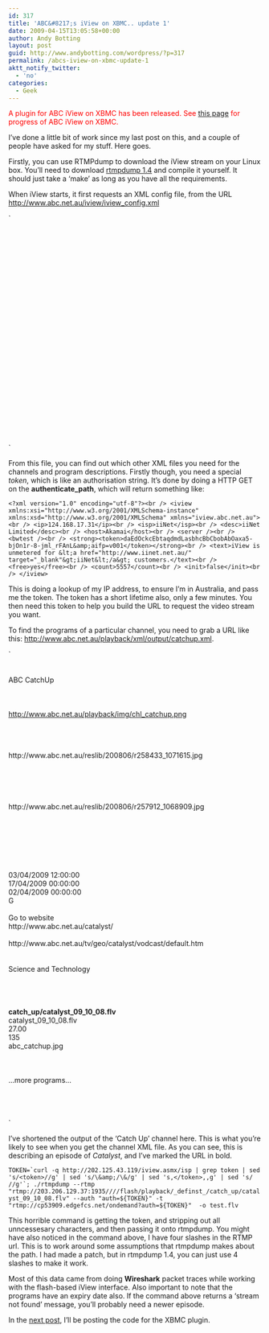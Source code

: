 ```yaml
---
id: 317
title: 'ABC&#8217;s iView on XBMC.. update 1'
date: 2009-04-15T13:05:58+00:00
author: Andy Botting
layout: post
guid: http://www.andybotting.com/wordpress/?p=317
permalink: /abcs-iview-on-xbmc-update-1
aktt_notify_twitter:
  - 'no'
categories:
  - Geek
---
```

<span style="color: #ff0000;">A plugin for ABC iView on XBMC has been released. See <a href="http://www.andybotting.com/wordpress/using-abcs-iview-on-xbmc">this page</a> for progress of ABC iView on XBMC.</span>

I&#8217;ve done a little bit of work since my last post on this, and a couple of people have asked for my stuff. Here goes.

Firstly, you can use RTMPdump to download the iView stream on your Linux box. You&#8217;ll need to download [rtmpdump 1.4](http://sourceforge.net/project/showfiles.php?group_id=248826&package_id=303903&release_id=667694) and compile it yourself. It should just take a &#8216;make&#8217; as long as you have all the requirements.

When iView starts, it first requests an XML config file, from the URL <http://www.abc.net.au/iview/iview_config.xml>

`<?xml version="1.0" encoding="utf-8"?><br />
<config><br />
<param name="authenticate_path"   value="http://202.125.43.119/iview.asmx/isp" /><br />
<param name="media_path"          value="flash/playback/_definst_/" /><br />
<param name="media_path_mp4"      value="flash:mp4/playback/_definst_/" /><br />
<param name="server_streaming"    value="rtmp://cp53909.edgefcs.net/ondemand" /><br />
<param name="server_speedtest"    value="rtmp://cp44823.edgefcs.net/ondemand" /><br />
<param name="xml_help"            value="iview_help.xml" /><br />
<param name="xml_channels"        value="iview_channels.xml" /><br />
<param name="xml_series"          value="http://www.abc.net.au/playback/xml/rmp_series_list.xml" /><br />
<param name="xml_thumbnails"      value="http://www.abc.net.au/playback/xml/thumbnails.xml" /><br />
<param name="xml_classifications" value="http://www.abc.net.au/playback/xml/classifications.xml" /><br />
<param name="xml_feature"         value="http://www.abc.net.au/playback/xml/iview_feature.xml" /><br />
<param name="xml_feature_home"    value="http://www.abc.net.au/playback/xml/iview_homepage.xml" /><br />
<param name="server_time"         value="http://www.abc.net.au/iview/time.htm" /><br />
<param name="thumbs_path"         value="http://www.abc.net.au/playback/thumbs/" /><br />
<param name="base_url"            value="http://www.abc.net.au/iview" /><br />
<param name="channel_id_arts"     value="2260366" /><br />
<param name="channel_id_news"     value="2186765" /><br />
<param name="channel_id_docs"     value="2176127" /><br />
<param name="channel_id_shop"     value="2186639" /><br />
<param name="channel_id_catchup"  value="2172737" /><br />
<param name="channel_id_kazam"    value="2288241" /><br />
<param name="channel_id_faves"    value="2478452" /><br />
<param name="channels_main"       value="catchup,news,docs,arts,shop" /><br />
<param name="channels_kids"       value="kazam,faves" /><br />
</config>`

From this file, you can find out which other XML files you need for the channels and program descriptions. Firstly though, you need a special _token_, which is like an authorisation string. It&#8217;s done by doing a HTTP GET on the **authenticate_path**, which will return something like:

`<?xml version="1.0" encoding="utf-8"?><br />
<iview xmlns:xsi="http://www.w3.org/2001/XMLSchema-instance" xmlns:xsd="http://www.w3.org/2001/XMLSchema" xmlns="iview.abc.net.au"><br />
<ip>124.168.17.31</ip><br />
<isp>iiNet</isp><br />
<desc>iiNet Limited</desc><br />
<host>Akamai</host><br />
<server /><br />
<bwtest /><br />
<strong><token>daEdOckcEbtaqdmdLasbhcBbCbobAbOaxa5-bjOn1r-8-jml_rFAnL&amp;aifp=v001</token></strong><br />
<text>iView is unmetered for &lt;a href="http://www.iinet.net.au/" target="_blank"&gt;iiNet&lt;/a&gt; customers.</text><br />
<free>yes</free><br />
<count>5557</count><br />
<init>false</init><br />
</iview>`

This is doing a lookup of my IP address, to ensure I&#8217;m in Australia, and pass me the token. The token has a short lifetime also, only a few minutes. You then need this token to help you build the URL to request the video stream you want.

To find the programs of a particular channel, you need to grab a URL like this: <http://www.abc.net.au/playback/xml/output/catchup.xml>.

`<?xml version="1.0"?><br />
<rmp-content xmlns:xsi="http://www.w3.org/2001/XMLSchema-instance"><br />
<channel enabled="true" id="2172737"><br />
<name>ABC CatchUp</name><br />
<description><![CDATA[Recent best of ABC1 & ABC2 TV]]></description><br />
<intro></intro><br />
<ident></ident><br />
<channel-logo>http://www.abc.net.au/playback/img/chl_catchup.png</channel-logo><br />
<image id="258433" order="1"><br />
<title><![CDATA[ABC Catchup Background 09]]></title><br />
<version id="1071615"><br />
<title><![CDATA[1230x564jpg]]></title><br />
<url>http://www.abc.net.au/reslib/200806/r258433_1071615.jpg</url><br />
</version><br />
</image><br />
<image id="257912" order="2"><br />
<title><![CDATA[ABC Catchup background 06]]></title><br />
<version id="1068909"><br />
<title><![CDATA[1230x564jpg]]></title><br />
<url>http://www.abc.net.au/reslib/200806/r257912_1068909.jpg</url><br />
</version><br />
</image><br />
<program-title-list><br />
<program-title id="352699" promo="false" order="9"><br />
<title><![CDATA[Catalyst Series 10 Episode 8]]></title><br />
<short-title></short-title><br />
<synopsis><![CDATA[Malaria jumps the gap from monkey to man; could bubbles be a solution to the hard hit  mining industry? And see how a horse trainer applies his skill to the training of elephants, with remarkable success.]]></synopsis><br />
<publish-date>03/04/2009 12:00:00</publish-date><br />
<expire-date>17/04/2009 00:00:00</expire-date><br />
<transmission-date>02/04/2009 00:00:00</transmission-date><br />
<censorship>G</censorship><br />
<censorship-warning></censorship-warning><br />
<website>Go to website</website><br />
<website-url>http://www.abc.net.au/catalyst/</website-url><br />
<video-download></video-download><br />
<video-download-url>http://www.abc.net.au/tv/geo/catalyst/vodcast/default.htm</video-download-url><br />
<shop></shop><br />
<shop-url></shop-url><br />
<category>Science and Technology</category><br />
<cue-points><br />
</cue-points><br />
<video-asset id="1619127" order="0"><br />
<title><![CDATA[1850flv]]></title><br />
<strong><url>catch_up/catalyst_09_10_08.flv</url></strong><br />
<unc-path>catalyst_09_10_08.flv</unc-path><br />
<duration>27.00</duration><br />
<file-size>135</file-size><br />
<thumb>abc_catchup.jpg</thumb><br />
</video-asset><br />
</program-title><br />
<program-title id="...."><br />
...more programs...<br />
</program-title><br />
</program-title-list><br />
</channel><br />
</rmp-content><br />
` 

I&#8217;ve shortened the output of the &#8216;Catch Up&#8217; channel here. This is what you&#8217;re likely to see when you get the channel XML file. As you can see, this is describing an episode of _Catalyst_, and I&#8217;ve marked the URL in bold.

``TOKEN=`curl -q http://202.125.43.119/iview.asmx/isp | grep token | sed 's/<token>//g' | sed 's/\&amp;/\&/g' | sed 's,</token>,,g' | sed 's/ //g'`; ./rtmpdump --rtmp "rtmp://203.206.129.37:1935////flash/playback/_definst_/catch_up/catalyst_09_10_08.flv" --auth "auth=${TOKEN}" -t "rtmp://cp53909.edgefcs.net/ondemand?auth=${TOKEN}"  -o test.flv``

This horrible command is getting the token, and stripping out all unncessesary characters, and then passing it onto rtmpdump. You might have also noticed in the command above, I have four slashes in the RTMP url. This is to work around some assumptions that rtmpdump makes about the path. I had made a patch, but in rtmpdump 1.4, you can just use 4 slashes to make it work.

Most of this data came from doing **Wireshark** packet traces while working with the flash-based iView interface. Also important to note that the programs have an expiry date also. If the command above returns a &#8216;stream not found&#8217; message, you&#8217;ll probably need a newer episode.

In the [next post](http://www.andybotting.com/wordpress/abcs-iview-on-xbmc-update-2), I&#8217;ll be posting the code for the XBMC plugin.